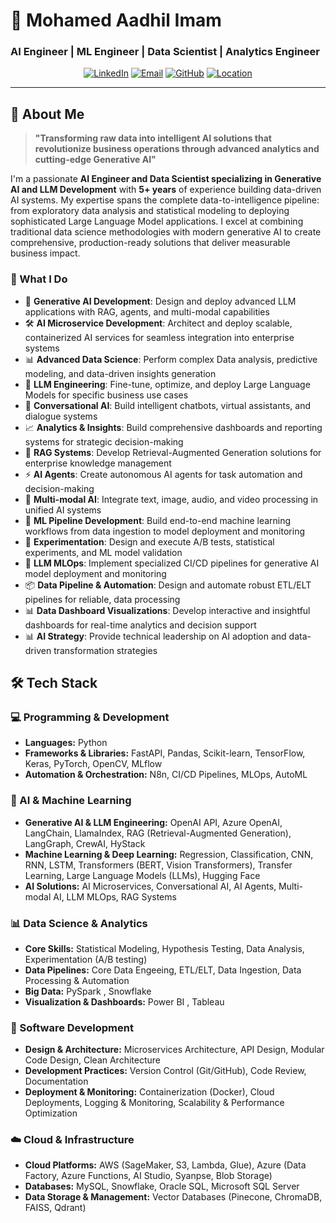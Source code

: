 # 🚀 Mohamed Aadhil Imam
### AI Engineer | ML Engineer | Data Scientist | Analytics Engineer

<div align="center">

[![LinkedIn](https://img.shields.io/badge/LinkedIn-0077B5?style=for-the-badge&logo=linkedin&logoColor=white)](https://linkedin.com/in/aadhil-imam)
[![Email](https://img.shields.io/badge/Email-D14836?style=for-the-badge&logo=gmail&logoColor=white)](mailto:aadhil.imam@gmail.com)
[![GitHub](https://img.shields.io/badge/GitHub-100000?style=for-the-badge&logo=github&logoColor=white)](https://github.com/aadhil96)
[![Location](https://img.shields.io/badge/Dubai-UAE-red?style=for-the-badge&logo=google-maps&logoColor=white)](#)

</div>

---

## 🎯 About Me

> **"Transforming raw data into intelligent AI solutions that revolutionize business operations through advanced analytics and cutting-edge Generative AI"**

I'm a passionate **AI Engineer and Data Scientist specializing in Generative AI and LLM Development** with **5+ years** of experience building data-driven AI systems. My expertise spans the complete data-to-intelligence pipeline: from exploratory data analysis and statistical modeling to deploying sophisticated Large Language Model applications. I excel at combining traditional data science methodologies with modern generative AI to create comprehensive, production-ready solutions that deliver measurable business impact.

### 🌟 What I Do
- 🧠 **Generative AI Development**: Design and deploy advanced LLM applications with RAG, agents, and multi-modal capabilities
- 🛠️ **AI Microservice Development**: Architect and deploy scalable, containerized AI services for seamless integration into enterprise systems
- 📊 **Advanced Data Science**: Perform complex Data analysis, predictive modeling, and data-driven insights generation
- 🔧 **LLM Engineering**: Fine-tune, optimize, and deploy Large Language Models for specific business use cases
- 💬 **Conversational AI**: Build intelligent chatbots, virtual assistants, and dialogue systems
- 📈 **Analytics & Insights**: Build comprehensive dashboards and reporting systems for strategic decision-making
- 🔗 **RAG Systems**: Develop Retrieval-Augmented Generation solutions for enterprise knowledge management
- ⚡ **AI Agents**: Create autonomous AI agents for task automation and decision-making
- 🎨 **Multi-modal AI**: Integrate text, image, audio, and video processing in unified AI systems
- 🔄 **ML Pipeline Development**: Build end-to-end machine learning workflows from data ingestion to model deployment and monitoring
- 🧪 **Experimentation**: Design and execute A/B tests, statistical experiments, and ML model validation
- 🚀 **LLM MLOps**: Implement specialized CI/CD pipelines for generative AI model deployment and monitoring
- 📦 **Data Pipeline & Automation**: Design and automate robust ETL/ELT pipelines for reliable, data processing
- 📊 **Data Dashboard Visualizations**: Develop interactive and insightful dashboards for real-time analytics and decision support
- 📊 **AI Strategy**: Provide technical leadership on AI adoption and data-driven transformation strategies


## 🛠️ Tech Stack

### 💻 Programming & Development
- **Languages:** Python  
- **Frameworks & Libraries:** FastAPI, Pandas, Scikit-learn, TensorFlow, Keras, PyTorch, OpenCV, MLflow  
- **Automation & Orchestration:** N8n, CI/CD Pipelines, MLOps, AutoML  

### 🤖 AI & Machine Learning
- **Generative AI & LLM Engineering:** OpenAI API, Azure OpenAI, LangChain, LlamaIndex, RAG (Retrieval-Augmented Generation), LangGraph, CrewAI, HyStack 
- **Machine Learning & Deep Learning:** Regression, Classification, CNN, RNN, LSTM, Transformers (BERT, Vision Transformers), Transfer Learning, Large Language Models (LLMs), Hugging Face   
- **AI Solutions:** AI Microservices, Conversational AI, AI Agents, Multi-modal AI, LLM MLOps, RAG Systems  

### 📊 Data Science & Analytics
- **Core Skills:** Statistical Modeling, Hypothesis Testing, Data Analysis, Experimentation (A/B testing)  
- **Data Pipelines:** Core Data Engeeing, ETL/ELT, Data Ingestion, Data Processing & Automation  
- **Big Data:** PySpark , Snowflake  
- **Visualization & Dashboards:** Power BI , Tableau 

### 🧩 Software Development
- **Design & Architecture:** Microservices Architecture, API Design, Modular Code Design, Clean Architecture  
- **Development Practices:** Version Control (Git/GitHub), Code Review, Documentation  
- **Deployment & Monitoring:** Containerization (Docker), Cloud Deployments, Logging & Monitoring, Scalability & Performance Optimization  

### ☁️ Cloud & Infrastructure
- **Cloud Platforms:** AWS (SageMaker, S3, Lambda, Glue), Azure (Data Factory, Azure Functions, AI Studio, Syanpse, Blob Storage)  
- **Databases:** MySQL, Snowflake, Oracle SQL, Microsoft SQL Server  
- **Data Storage & Management:** Vector Databases (Pinecone, ChromaDB, FAISS, Qdrant)



